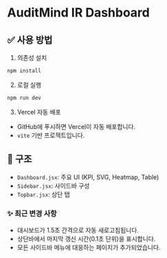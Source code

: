 
# AuditMind IR Dashboard

## ✅ 사용 방법
1. 의존성 설치
```bash
npm install
```

2. 로컬 실행
```bash
npm run dev
```

3. Vercel 자동 배포
- GitHub에 푸시하면 Vercel이 자동 배포합니다.
- `vite` 기반 프로젝트입니다.

## 📁 구조
- `Dashboard.jsx`: 주요 UI (KPI, SVG, Heatmap, Table)
- `Sidebar.jsx`: 사이드바 구성
- `Topbar.jsx`: 상단 탭

### ✨ 최근 변경 사항
- 대시보드가 1.5초 간격으로 자동 새로고침됩니다.
- 상단바에서 마지막 갱신 시간(0.1초 단위)을 표시합니다.
- 모든 사이드바 메뉴에 대응하는 페이지가 추가되었습니다.
